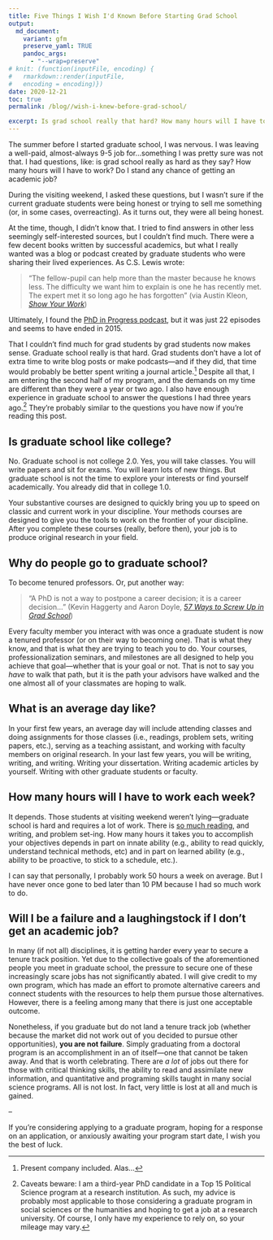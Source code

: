 ```yaml
---
title: Five Things I Wish I'd Known Before Starting Grad School
output:
  md_document:
    variant: gfm
    preserve_yaml: TRUE
    pandoc_args: 
      - "--wrap=preserve"
# knit: (function(inputFile, encoding) {
#   rmarkdown::render(inputFile, 
#   encoding = encoding)})
date: 2020-12-21
toc: true
permalink: /blog//wish-i-knew-before-grad-school/

excerpt: Is grad school really that hard? How many hours will I have to work? Will I get a job? 
---
```




The summer before I started graduate school, I was nervous. I was leaving a well-paid, almost-always 9-5 job for…something I was pretty sure was not that. I had questions, like: is grad school really as hard as they say? How many hours will I have to work? Do I stand any chance of getting an academic job? 

During the visiting weekend, I asked these questions, but I wasn’t sure if the current graduate students were being honest or trying to sell me something (or, in some cases, overreacting). As it turns out, they were all being honest.

At the time, though, I didn’t know that. I tried to find answers in other less seemingly self-interested sources, but I couldn’t find much. There were a few decent books written by successful academics, but what I really wanted was a blog or podcast created by graduate students who were sharing their lived experiences. As C.S. Lewis wrote:

> “The fellow-pupil can help more than the master because he knows less. The difficulty we want him to explain is one he has recently met. The expert met it so long ago he has forgotten” (via Austin Kleon, *[Show Your Work](https://www.amazon.com/Show-Your-Work-Austin-Kleon/dp/076117897X)*)

Ultimately, I found the [PhD in Progress podcast](http://phdinprogress.com/), but it was just 22 episodes and seems to have ended in 2015.

That I couldn’t find much for grad students by grad students now makes sense. Graduate school really is that hard. Grad students don’t have a lot of extra time to write blog posts or make podcasts—and if they did, that time would probably be better spent writing a journal article.[^1] Despite all that, I am entering the second half of my program, and the demands on my time are different than they were a year or two ago. I also have enough experience in graduate school to answer the questions I had three years ago.[^2] They’re probably similar to the questions you have now if you’re reading this post.

[^1]: Present company included. Alas…

[^2]: Caveats beware: I am a third-year PhD candidate in a Top 15 Political Science program at a research institution. As such, my advice is probably most applicable to those considering a graduate program in social sciences or the humanities and hoping to get a job at a research university. Of course, I only have my experience to rely on, so your mileage may vary.

Is graduate school like college?
--------------------------------

No. Graduate school is not college 2.0. Yes, you will take classes. You will write papers and sit for exams. You will learn lots of new things. But graduate school is not the time to explore your interests or find yourself academically. You already did that in college 1.0.

Your substantive courses are designed to quickly bring you up to speed on classic and current work in your discipline. Your methods courses are designed to give you the tools to work on the frontier of your discipline. After you complete these courses (really, before then), your job is to produce original research in your field.

Why do people go to graduate school?
------------------------------------

To become tenured professors. Or, put another way:

> “A PhD is not a way to postpone a career decision; it is a career decision…” (Kevin Haggerty and Aaron Doyle, *[57 Ways to Screw Up in Grad School](https://www.amazon.com/Ways-Screw-Grad-School-Professional/dp/022628090X)*)

Every faculty member you interact with was once a graduate student is now a tenured professor (or on their way to becoming one). That is what they know, and that is what they are trying to teach you to do. Your courses, professionalization seminars, and milestones are all designed to help you achieve that goal—whether that is your goal or not. That is not to say you *have* to walk that path, but it is the path your advisors have walked and the one almost all of your classmates are hoping to walk.

What is an average day like?
----------------------------

In your first few years, an average day will include attending classes and doing assignments for those classes (i.e., readings, problem sets, writing papers, etc.), serving as a teaching assistant, and working with faculty members on original research. In your last few years, you will be writing, writing, and writing. Writing your dissertation. Writing academic articles by yourself. Writing with other graduate students or faculty.

How many hours will I have to work each week?
---------------------------------------------

It depends. Those students at visiting weekend weren’t lying—graduate school is hard and requires a lot of work. There is [so much reading](2020-12-28-reading), and writing, and problem set-ing. How many hours it takes you to accomplish your objectives depends in part on innate ability (e.g., ability to read quickly, understand technical methods, etc) and in part on learned ability (e.g., ability to be proactive, to stick to a schedule, etc.).

I can say that personally, I probably work 50 hours a week on average. But I have never once gone to bed later than 10 PM because I had so much work to do.

Will I be a failure and a laughingstock if I don’t get an academic job?
-----------------------------------------------------------------------

In many (if not all) disciplines, it is getting harder every year to secure a tenure track position. Yet due to the collective goals of the aforementioned people you meet in graduate school, the pressure to secure one of these increasingly scare jobs has not significantly abated. I will give credit to my own program, which has made an effort to promote alternative careers and connect students with the resources to help them pursue those alternatives. However, there is a feeling among many that there is just one acceptable outcome.

Nonetheless, if you graduate but do not land a tenure track job (whether because the market did not work out of you decided to pursue other opportunities), **you are not failure**. Simply graduating from a doctoral program is an accomplishment in an of itself—one that cannot be taken away. And that is worth celebrating. There are *a lot* of jobs out there for those with critical thinking skills, the ability to read and assimilate new information, and quantitative and programing skills taught in many social science programs. All is not lost. In fact, very little is lost at all and much is gained.

–

If you’re considering applying to a graduate program, hoping for a response on an application, or anxiously awaiting your program start date, I wish you the best of luck.
